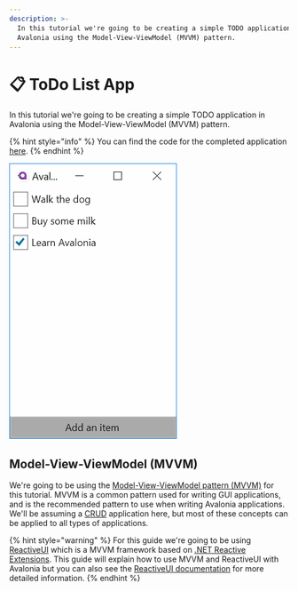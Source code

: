 ```yaml
---
description: >-
  In this tutorial we're going to be creating a simple TODO application in
  Avalonia using the Model-View-ViewModel (MVVM) pattern.
---
```


# 📋 ToDo List App

In this tutorial we're going to be creating a simple TODO application in Avalonia using the Model-View-ViewModel \(MVVM\) pattern.

{% hint style="info" %}
You can find the code for the completed application [here](https://github.com/grokys/todo-tutorial).
{% endhint %}

![The finished application](../../.gitbook/assets/image%20%2814%29.png)

## Model-View-ViewModel \(MVVM\) <a id="model-view-viewmodel-mvvm"></a>

We're going to be using the [Model-View-ViewModel pattern \(MVVM\)](https://docs.avaloniaui.net/guides/basics/mvvm) for this tutorial. MVVM is a common pattern used for writing GUI applications, and is the recommended pattern to use when writing Avalonia applications. We'll be assuming a [CRUD](https://en.wikipedia.org/wiki/Create,_read,_update_and_delete) application here, but most of these concepts can be applied to all types of applications.

{% hint style="warning" %}
For this guide we're going to be using [ReactiveUI](https://reactiveui.net/) which is a MVVM framework based on [.NET Reactive Extensions](http://reactivex.io/). This guide will explain how to use MVVM and ReactiveUI with Avalonia but you can also see the [ReactiveUI documentation](https://reactiveui.net/docs/) for more detailed information.
{% endhint %}

